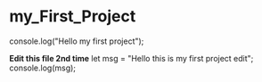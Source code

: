 # my_First_Project
console.log("Hello my first project");

**Edit this file 2nd time**
let msg = "Hello this is my first project edit";
console.log(msg);
